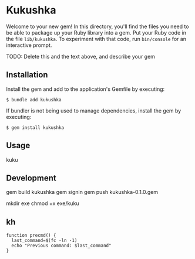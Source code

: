 # Kukushka

Welcome to your new gem! In this directory, you'll find the files you need to be able to package up your Ruby library into a gem. Put your Ruby code in the file `lib/kukushka`. To experiment with that code, run `bin/console` for an interactive prompt.

TODO: Delete this and the text above, and describe your gem

## Installation

Install the gem and add to the application's Gemfile by executing:

    $ bundle add kukushka

If bundler is not being used to manage dependencies, install the gem by executing:

    $ gem install kukushka

## Usage

kuku

## Development

gem build kukushka
gem signin
gem push kukushka-0.1.0.gem

mkdir exe
chmod +x exe/kuku

## kh

```
function precmd() {
  last_command=$(fc -ln -1)
  echo "Previous command: $last_command"
}
```

